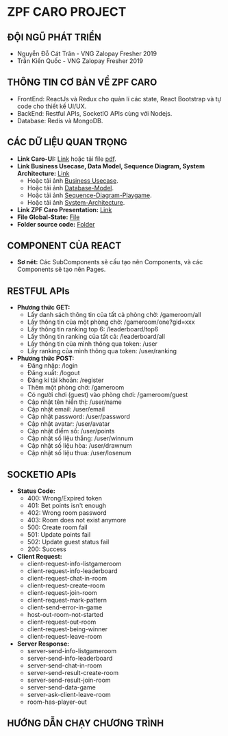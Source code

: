# ZPF CARO PROJECT

## ĐỘI NGŨ PHÁT TRIỂN
* Nguyễn Đỗ Cát Trân - VNG Zalopay Fresher 2019
* Trần Kiến Quốc - VNG Zalopay Fresher 2019

## THÔNG TIN CƠ BẢN VỀ ZPF CARO
* FrontEnd: ReactJs và Redux cho quản lí các state, React Bootstrap và tự code cho thiết kế UI/UX.
* BackEnd: Restful APIs, SocketIO APIs cùng với Nodejs.
* Database: Redis và MongoDB.

## CÁC DỮ LIỆU QUAN TRỌNG
* **Link Caro-UI:** [Link](https://www.figma.com/file/LPlQn5YO70rqSxQpyaQRaE/Caro?node-id=0%3A1) hoặc tải file [pdf](./resource/Caro-UI-Prototype.pdf).
* **Link Business Usecase, Data Model, Sequence Diagram, System Architecture:** [Link](https://www.draw.io/?state=%7B%22ids%22:%5B%221oSEWveYZ3lSANbjAN46SNVcgFfxhCaBd%22%5D,%22action%22:%22open%22,%22userId%22:%22117314713924989459588%22%7D#G1oSEWveYZ3lSANbjAN46SNVcgFfxhCaBd)
    * Hoặc tải ảnh [Business Usecase](./resource/Business-Usecase.png).
    * Hoặc tải ảnh [Database-Model](./resource/Database-Model.png).
    * Hoặc tải ảnh [Sequence-Diagram-Playgame](./resource/Sequence-Diagram-Playgame.png).
    * Hoặc tải ảnh [System-Architecture](./resource/System-Architecture.png).
* **Link ZPF Caro Presentation:** [Link](https://docs.google.com/presentation/d/1xTEY6z2fbG_WGpdonSfx5mISWtl8B47DKWD1m__GibA/edit#slide=id.g60ef67db01_1_102)
* **File Global-State:** [File](./resource/Global-State.png)
* **Folder source code:** [Folder](../sourcecode)

## COMPONENT CỦA REACT
* **Sơ nét:** Các SubComponents sẽ cấu tạo nên Components, và các Components sẽ tạo nên Pages.

## RESTFUL APIs
* **Phương thức GET:**
    * Lấy danh sách thông tin của tất cả phòng chờ: /gameroom/all
    * Lấy thông tin của một phòng chờ: /gameroom/one?gid=xxx
    * Lấy thông tin ranking top 6: /leaderboard/top6
    * Lấy thông tin ranking của tất cả: /leaderboard/all
    * Lấy thông tin của mình thông qua token: /user
    * Lấy ranking của mình thông qua token: /user/ranking
* **Phương thức POST:**
    * Đăng nhập: /login
    * Đăng xuất: /logout
    * Đăng kí tài khoản: /register
    * Thêm một phòng chờ: /gameroom
    * Có người chơi (guest) vào phòng chơi: /gameroom/guest
    * Cập nhật tên hiển thị: /user/name
    * Cập nhật email: /user/email
    * Cập nhật password: /user/password
    * Cập nhật avatar: /user/avatar
    * Cập nhật điểm số: /user/points
    * Cập nhật số liệu thắng: /user/winnum
    * Cập nhật số liệu hòa: /user/drawnum
    * Cập nhật số liệu thua: /user/losenum

## SOCKETIO APIs
* **Status Code:**
    * 400: Wrong/Expired token
    * 401: Bet points isn't enough
    * 402: Wrong room password
    * 403: Room does not exist anymore
    * 500: Create room fail
    * 501: Update points fail
    * 502: Update guest status fail
    * 200: Success
* **Client Request:**
    * client-request-info-listgameroom
    * client-request-info-leaderboard
    * client-request-chat-in-room
    * client-request-create-room
    * client-request-join-room
    * client-request-mark-pattern
    * client-send-error-in-game
    * host-out-room-not-started
    * client-request-out-room
    * client-request-being-winner
    * client-request-leave-room
* **Server Response:**
    * server-send-info-listgameroom
    * server-send-info-leaderboard
    * server-send-chat-in-room
    * server-send-result-create-room
    * server-send-result-join-room
    * server-send-data-game
    * server-ask-client-leave-room
    * room-has-player-out

## HƯỚNG DẪN CHẠY CHƯƠNG TRÌNH





